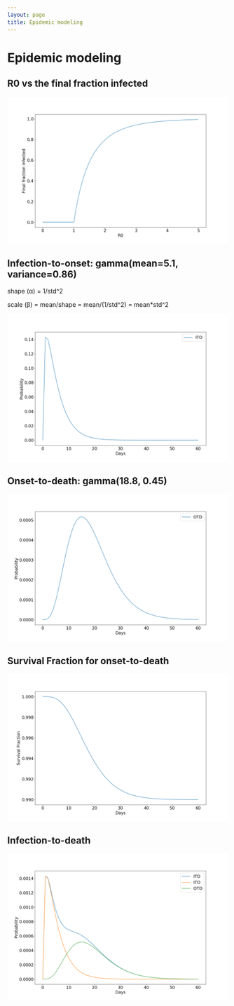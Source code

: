 ```yaml
---
layout: page
title: Epidemic modeling
---
```


# Epidemic modeling

## R0 vs the final fraction infected
![R0_vs_tau](./assets/R0_vs_tau.png)

## Infection-to-onset: gamma(mean=5.1, variance=0.86)
shape (α) = 1/std^2

scale (β) = mean/shape = mean/(1/std^2) = mean*std^2

![ITO.png](./assets/ITO.png)

## Onset-to-death: gamma(18.8, 0.45)
![OTD.png](./assets/OTD.png)

## Survival Fraction for onset-to-death
![survival_fraction.png](./assets/survival_fraction.png)

## Infection-to-death
![ITD.png](./assets/ITD.svg)
